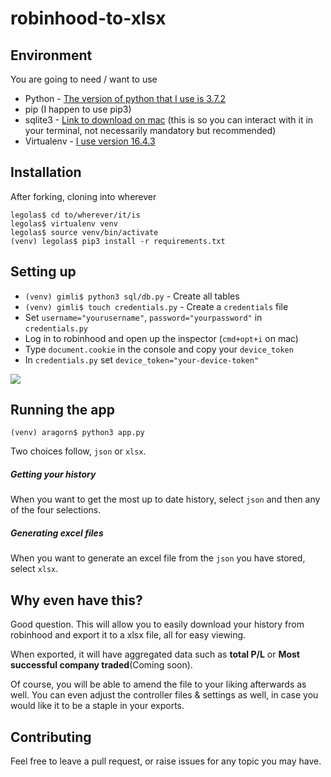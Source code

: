 # robinhood-to-xlsx

## Environment

You are going to need / want to use
- Python - [The version of python that I use is 3.7.2](https://www.python.org/downloads/release/python-372/)
- pip (I happen to use pip3)
- sqlite3 - [Link to download on mac](https://tableplus.io/blog/2018/08/download-install-sqlite-for-mac-osx-in-5-minutes.html) (this is so you can interact with it in your terminal, not necessarily mandatory but recommended)
- Virtualenv - [I use version 16.4.3](https://virtualenv.pypa.io/en/latest/)

## Installation

After forking, cloning into wherever
```
legolas$ cd to/wherever/it/is
legolas$ virtualenv venv
legolas$ source venv/bin/activate
(venv) legolas$ pip3 install -r requirements.txt
```

## Setting up
- `(venv) gimli$ python3 sql/db.py` - Create all tables
- `(venv) gimli$ touch credentials.py` - Create a `credentials` file
- Set `username="yourusername"`, `password="yourpassword"` in `credentials.py`
- Log in to robinhood and open up the inspector (`cmd+opt+i` on mac)
- Type `document.cookie` in the console and copy your `device_token`
- In `credentials.py`  set `device_token="your-device-token"`

![](https://pbs.twimg.com/media/DOKNxxPVAAAbun0.jpg)

## Running the app

`(venv) aragorn$ python3 app.py`

Two choices follow, `json` or `xlsx`.
##### Getting your history
When you want to get the most up to date history, select `json` and then any of the four selections.
##### Generating excel files
When you want to generate an excel file from the `json` you have stored, select `xlsx`.

## Why even have this?
Good question. This will allow you to easily download your history from robinhood and export it to a xlsx file, all for easy viewing.

When exported, it will have aggregated data such as **total P/L** or **Most successful company traded**(Coming soon).

Of course, you will be able to amend the file to your liking afterwards as well. You can even adjust the controller files & settings as well, in case you would like it to be a staple in your exports. 


## Contributing

Feel free to leave a pull request, or raise issues for any topic you may have.


